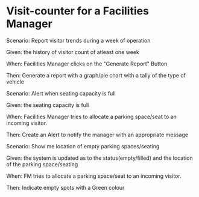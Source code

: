 # Visit-counter for a Facilities Manager

Scenario: Report visitor trends during a week of operation

  Given: the history of visitor count of atleast one week
  
  When: Facilities Manager clicks on the "Generate Report" Button
  
  Then: Generate a report with a graph/pie chart with a tally of the type of vehicle
  
Scenario: Alert when seating capacity is full

  Given: the seating capacity is full
  
  When: Facilities Manager tries to allocate a parking space/seat to an incoming visitor.
  
  Then: Create an Alert to notify the manager with an appropriate message
  
Scenario: Show me location of empty parking spaces/seating

  Given: the system is updated as to the status(empty/filled) and the location of the parking space/seating
  
  When: FM tries to allocate a parking space/seat to an incoming visitor.
  
  Then: Indicate empty spots with a Green colour
